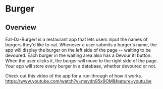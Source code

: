 # Burger

## Overview
Eat-Da-Burger! is a restaurant app that lets users input the names of burgers they'd like to eat. Whenever a user submits a burger's name, the app will display the burger on the left side of the page -- waiting to be devoured.  Each burger in the waiting area also has a Devour it! button. When the user clicks it, the burger will move to the right side of the page. Your app will store every burger in a database, whether devoured or not.

Check out this video of the app for a run-through of how it works.
https://www.youtube.com/watch?v=msvdn95x9OM&feature=youtu.be
